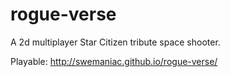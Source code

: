 # rogue-verse
A 2d multiplayer Star Citizen tribute space shooter.

Playable: http://swemaniac.github.io/rogue-verse/
